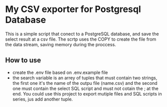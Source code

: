 # My CSV exporter for Postgresql Database

This is a simple script that conect to a PostgreSQL database, and save the select result at a csv file.
The scrtp uses the COPY to create the file from the data stream, saving memory during the proccess.

##  How to use

- create the .env file based on .env.example file
- the search variable is an arrey of tuples that must contain two strings, the first one it's the name of the outpu file (name.csv) and the second one must contain the select SQL script and must not cotain the ; at the end. You could use this project to export mutiple files and SQL scripts in series, jus add another tuple.

